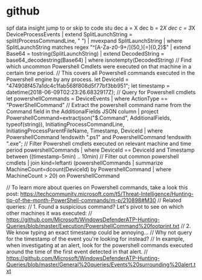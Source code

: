 # github
spf data insight
jump to or skip to
code stu
dec a = X
dec b = 2*X
dec c = 3*X
DeviceProcessEvents 
| extend SplitLaunchString = split(ProcessCommandLine, " ")
| mvexpand SplitLaunchString
| where SplitLaunchString matches regex "^[A-Za-z0-9+/]{50,}[=]{0,2}$"
| extend Base64 = tostring(SplitLaunchString)
| extend DecodedString = base64_decodestring(Base64)
| where isnotempty(DecodedString)
// Find which uncommon Powershell Cmdlets were executed on that machine in a certain time period.
// This covers all Powershell commands executed in the Powershell engine by any process.
let DeviceId = "474908f457a1dc4c1fab568f808d5f77bf3bb951";
let timestamp = datetime(2018-06-09T02:23:26.6832917Z);
// Query for Powershell cmdlets
let powershellCommands =
    DeviceEvents
    | where ActionType == "PowerShellCommand"
    // Extract the powershell command name from the Command field in the AdditionalFields JSON column
    | project PowershellCommand=extractjson("$.Command", AdditionalFields, typeof(string)), InitiatingProcessCommandLine, InitiatingProcessParentFileName, Timestamp, DeviceId
    | where PowershellCommand !endswith ".ps1" and PowershellCommand !endswith ".exe";
// Filter Powershell cmdlets executed on relevant machine and time period
powershellCommands | where DeviceId == DeviceId and Timestamp between ((timestamp-5min) .. 10min)
// Filter out common powershell cmdlets
| join kind=leftanti (powershellCommands | summarize MachineCount=dcount(DeviceId) by PowershellCommand | where MachineCount > 20) on PowershellCommand

// To learn more about queries on Powershell commands, take a look this post: https://techcommunity.microsoft.com/t5/Threat-Intelligence/Hunting-tip-of-the-month-PowerShell-commands/m-p/210898#M30
// Related queries:
// 1. Found a suspicious command? Let's pivot to see on which other machines it was executed:
//    https://github.com/Microsoft/WindowsDefenderATP-Hunting-Queries/blob/master/Execution/PowershellCommand%20footprint.txt
// 2. We know typing an exact timestamp could be annoying...
//    Why not query for the timestamp of the event you're looking for instead?
//    In example, when investigating at an alert, look for the powershell commands executed around the time of the first event detected in that alert.
//    https://github.com/Microsoft/WindowsDefenderATP-Hunting-Queries/blob/master/General%20queries/Events%20surrounding%20alert.txt
